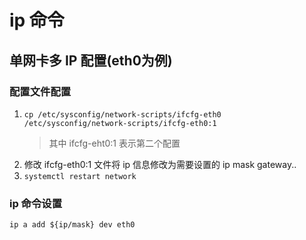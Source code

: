 # ip 命令

## 单网卡多 IP 配置(eth0为例)

### 配置文件配置

1. `cp /etc/sysconfig/network-scripts/ifcfg-eth0 /etc/sysconfig/network-scripts/ifcfg-eth0:1`
   > 其中 ifcfg-eht0:1 表示第二个配置
2. 修改 ifcfg-eth0:1 文件将 ip 信息修改为需要设置的 ip mask gateway..
3. `systemctl restart network`

### ip 命令设置

`ip a add ${ip/mask} dev eth0`